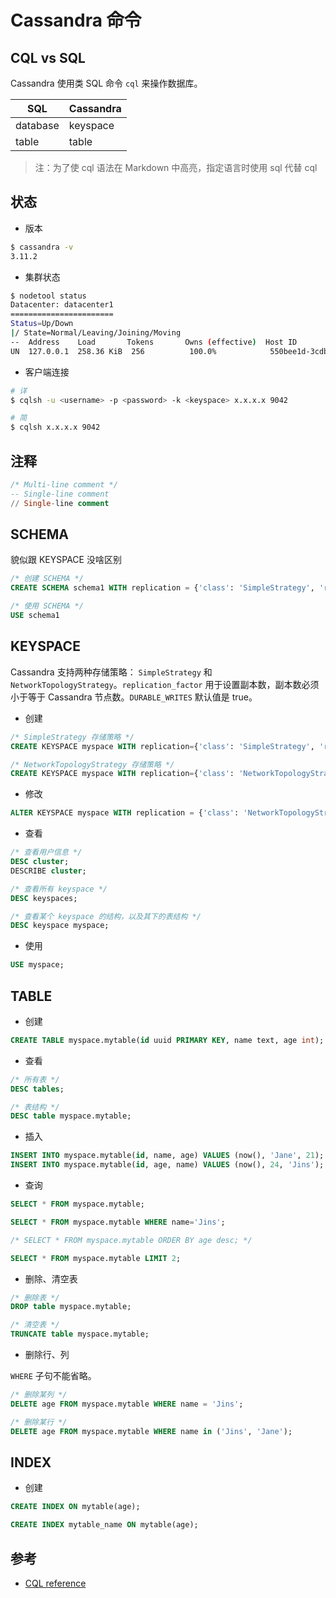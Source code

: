 # Cassandra 命令

## CQL vs SQL

Cassandra 使用类 SQL 命令 `cql` 来操作数据库。

| SQL      | Cassandra |
| -------- | --------- |
| database | keyspace  |
| table    | table     |

> 注：为了使 cql 语法在 Markdown 中高亮，指定语言时使用 sql 代替 cql

## 状态

* 版本

```sh
$ cassandra -v
3.11.2
```

* 集群状态

```sh
$ nodetool status
Datacenter: datacenter1
=======================
Status=Up/Down
|/ State=Normal/Leaving/Joining/Moving
--  Address    Load       Tokens       Owns (effective)  Host ID                               Rack
UN  127.0.0.1  258.36 KiB  256          100.0%            550bee1d-3cdb-4e67-b086-f5bdb1c8e010  rack1
```

* 客户端连接

```sh
# 详
$ cqlsh -u <username> -p <password> -k <keyspace> x.x.x.x 9042

# 简
$ cqlsh x.x.x.x 9042
```

## 注释

```sql
/* Multi-line comment */
-- Single-line comment
// Single-line comment
```

## SCHEMA

貌似跟 KEYSPACE 没啥区别

```sql
/* 创建 SCHEMA */
CREATE SCHEMA schema1 WITH replication = {'class': 'SimpleStrategy', 'replication_factor': 2};

/* 使用 SCHEMA */
USE schema1
```

## KEYSPACE

Cassandra 支持两种存储策略： `SimpleStrategy` 和 `NetworkTopologyStrategy`。`replication_factor` 用于设置副本数，副本数必须小于等于 Cassandra 节点数。`DURABLE_WRITES` 默认值是 true。

* 创建

```sql
/* SimpleStrategy 存储策略 */
CREATE KEYSPACE myspace WITH replication={'class': 'SimpleStrategy', 'replication_factor': 2};

/* NetworkTopologyStrategy 存储策略 */
CREATE KEYSPACE myspace WITH replication={'class': 'NetworkTopologyStrategy', 'dc1': 2, 'dc2': 3}；
```

* 修改

```sql
ALTER KEYSPACE myspace WITH replication = {'class': 'NetworkTopologyStrategy', 'dc1': 3} AND DURABLE_WRITES = false;
```

* 查看

```sql
/* 查看用户信息 */
DESC cluster;
DESCRIBE cluster;

/* 查看所有 keyspace */
DESC keyspaces;

/* 查看某个 keyspace 的结构，以及其下的表结构 */
DESC keyspace myspace;
```

* 使用

```sql
USE myspace;
```

## TABLE

* 创建

```sql
CREATE TABLE myspace.mytable(id uuid PRIMARY KEY, name text, age int);
```

* 查看

```sql
/* 所有表 */
DESC tables;

/* 表结构 */
DESC table myspace.mytable;
```

* 插入

```sql
INSERT INTO myspace.mytable(id, name, age) VALUES (now(), 'Jane', 21);
INSERT INTO myspace.mytable(id, age, name) VALUES (now(), 24, 'Jins');
```

* 查询

```sql
SELECT * FROM myspace.mytable;

SELECT * FROM myspace.mytable WHERE name='Jins';

/* SELECT * FROM myspace.mytable ORDER BY age desc; */

SELECT * FROM myspace.mytable LIMIT 2;
```

* 删除、清空表

```sql
/* 删除表 */
DROP table myspace.mytable;

/* 清空表 */
TRUNCATE table myspace.mytable;
```

* 删除行、列

`WHERE` 子句不能省略。

```sql
/* 删除某列 */
DELETE age FROM myspace.mytable WHERE name = 'Jins';

/* 删除某行 */
DELETE age FROM myspace.mytable WHERE name in ('Jins', 'Jane');
```

## INDEX

* 创建

```sql
CREATE INDEX ON mytable(age);

CREATE INDEX mytable_name ON mytable(age);
```

## 参考

* [CQL reference](http://docs.datastax.com/en/cql/latest/cql/cql_reference/cqlReferenceTOC.html)